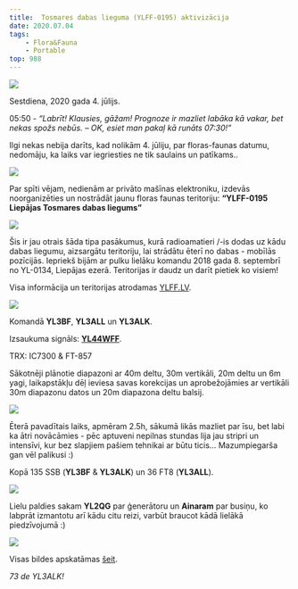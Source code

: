 ```yaml
---
title:  Tosmares dabas lieguma (YLFF-0195) aktivizācija
date: 2020.07.04
tags:
    - Flora&Fauna
    - Portable
top: 988
---
```


![](/posts/13/1.jpg)  

<!-- more -->

Sestdiena, 2020 gada 4. jūlijs.

05:50 - *“Labrīt! Klausies, gāžam! Prognoze ir mazliet labāka kā vakar, bet nekas spožs nebūs.  – OK, esiet man pakaļ kā runāts 07:30!”*

Ilgi nekas nebija darīts, kad nolikām 4. jūliju, par floras-faunas datumu, nedomāju, ka laiks var iegriesties ne tik saulains un patīkams..

![](/posts/13/2.jpg)  

Par spīti vējam, nedienām ar privāto mašīnas elektroniku, izdevās noorganizēties un nostrādāt jaunu floras faunas teritoriju: **“YLFF-0195 Liepājas Tosmares dabas liegums”**

![](/posts/13/3.jpg)  

Šis ir jau otrais šāda tipa pasākumus, kurā radioamatieri /-is dodas uz kādu dabas liegumu, aizsargātu teritoriju, lai strādātu ēterī no dabas - mobīlās pozīcijās. Iepriekš bijām ar pulku lielāku komandu 2018 gada 8. septembrī no YL-0134, Liepājas ezerā. Teritorijas ir daudz un darīt pietiek ko visiem!
  
Visa informācija un teritorijas atrodamas [YLFF.LV](YLFF.LV).
  
![](/posts/13/4.jpg)

Komandā **YL3BF**, **YL3ALL** un **YL3ALK**.

Izsaukuma signāls: **[YL44WFF](https://www.qrz.com/db/YL44WFF)**.

TRX: IC7300 & FT-857

Sākotnēji plānotie diapazoni ar 40m deltu, 30m vertikāli, 20m deltu un 6m yagi, laikapstākļu dēļ ieviesa savas korekcijas un aprobežojāmies ar vertikāli 30m diapazonu datos un 20m diapazona deltu balsij. 

![](/posts/13/5.jpg)

Ēterā pavadītais laiks, apmēram 2.5h, sākumā likās mazliet par īsu, bet labi ka ātri novācāmies - pēc aptuveni nepilnas stundas lija jau stripri un intensīvi, kur bez slapjiem pašiem tehnikai ar būtu ticis… Mazumpiegarša gan vēl palikusi :)

Kopā 135 SSB (**YL3BF** & **YL3ALK**) un 36 FT8 (**YL3ALL**).

![](/posts/13/6.jpg)

Lielu paldies sakam **YL2QG** par ģenerātoru un **Ainaram** par busiņu, ko labprāt izmantotu arī kādu citu reizi, varbūt braucot kādā lielākā piedzīvojumā :) 

![](/posts/13/7.jpg)

Visas bildes apskatāmas [šeit](https://lrg.lv/_foto/2020/yl44wff_0195/index.html).


*73 de YL3ALK!*